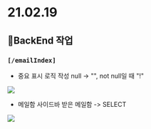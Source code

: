 # 21.02.19

## 🎈BackEnd 작업

### `[/emailIndex]`

- 중요 표시 로직 작성 null -> "", not null일 때 "!" 
 
![](https://images.velog.io/images/withcolinsong/post/e1627ed5-91b3-4819-a1e6-d2a24792d8bb/image.png)

- 메일함 사이드바 받은 메일함 -> SELECT 

![](https://images.velog.io/images/withcolinsong/post/5ca1aac8-0283-412b-988c-5c66cefc3601/image.png)
